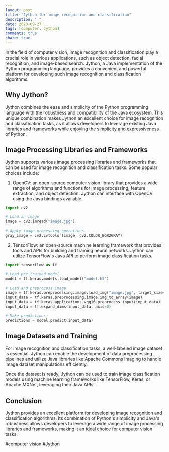 ```yaml
---
layout: post
title: "Jython for image recognition and classification"
description: " "
date: 2023-09-27
tags: [computer, Jython]
comments: true
share: true
---
```


In the field of computer vision, image recognition and classification play a crucial role in various applications, such as object detection, facial recognition, and image-based search. Jython, a Java implementation of the Python programming language, provides a convenient and powerful platform for developing such image recognition and classification algorithms.

## Why Jython?

Jython combines the ease and simplicity of the Python programming language with the robustness and compatibility of the Java ecosystem. This unique combination makes Jython an excellent choice for image recognition and classification tasks, as it allows developers to leverage existing Java libraries and frameworks while enjoying the simplicity and expressiveness of Python.

## Image Processing Libraries and Frameworks

Jython supports various image processing libraries and frameworks that can be used for image recognition and classification tasks. Some popular choices include:

1. OpenCV: an open-source computer vision library that provides a wide range of algorithms and functions for image processing, feature extraction, and object detection. Jython can interface with OpenCV using the Java bindings available.

```python
import cv2

# Load an image
image = cv2.imread("image.jpg")

# Apply image processing operations
gray_image = cv2.cvtColor(image, cv2.COLOR_BGR2GRAY)
```

2. TensorFlow: an open-source machine learning framework that provides tools and APIs for building and training neural networks. Jython can utilize TensorFlow's Java API to perform image classification tasks.

```python
import tensorflow as tf

# Load pre-trained model
model = tf.keras.models.load_model("model.h5")

# Load and preprocess image
image = tf.keras.preprocessing.image.load_img("image.jpg", target_size=(224, 224))
input_data = tf.keras.preprocessing.image.img_to_array(image)
input_data = tf.keras.applications.vgg16.preprocess_input(input_data)
input_data = tf.expand_dims(input_data, axis=0)

# Make predictions
predictions = model.predict(input_data)
```

## Image Datasets and Training

For image recognition and classification tasks, a well-labeled image dataset is essential. Jython can enable the development of data preprocessing pipelines and utilize Java libraries like Apache Commons Imaging to handle image dataset manipulations efficiently.

Once the dataset is ready, Jython can be used to train image classification models using machine learning frameworks like TensorFlow, Keras, or Apache MXNet, leveraging their Java APIs.

## Conclusion

Jython provides an excellent platform for developing image recognition and classification algorithms. Its combination of Python's simplicity and Java's robustness allows developers to leverage a wide range of image processing libraries and frameworks, making it an ideal choice for computer vision tasks.

#computer vision #Jython